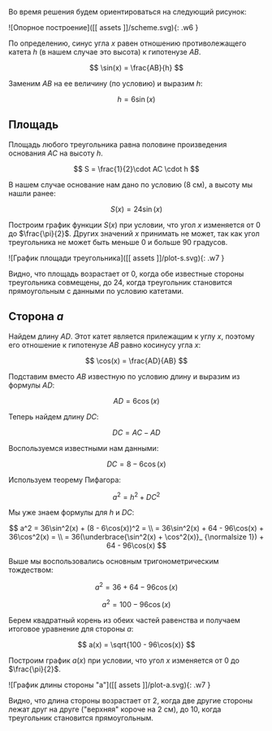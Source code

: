 Во время решения будем ориентироваться на следующий рисунок:

![Опорное построение]([[ assets ]]/scheme.svg){: .w6 }

По определению, синус угла $x$ равен отношению противолежащего катета $h$ (в нашем случае это высота) к гипотенузе $AB$.

$$ \sin(x) = \frac{AB}{h} $$

Заменим $AB$ на ее величину (по условию) и выразим $h$:

$$ h = 6\sin(x) $$

## Площадь

Площадь любого треугольника равна половине произведения основания $AC$ на высоту $h$.

$$ S = \frac{1}{2}\cdot AC \cdot h $$

В нашем случае основание нам дано по условию ($8$ см), а высоту мы нашли ранее:

$$ S(x) = 24\sin(x) $$

Построим график функции $S(x)$ при условии, что угол $x$ изменяется от $0$ до $\frac{\pi}{2}$. Других значений $x$ принимать не может, так как угол треугольника не может быть меньше $0$ и больше $90$ градусов.

![График площади треугольника]([[ assets ]]/plot-s.svg){: .w7 }

Видно, что площадь возрастает от $0$, когда обе известные стороны треугольника совмещены, до $24$, когда треугольник становится прямоугольным с данными по условию катетами.

## Сторона $a$

Найдем длину $AD$. Этот катет является прилежащим к углу $x$, поэтому его отношение к гипотенузе $AB$ равно косинусу угла $x$:

$$ \cos(x) = \frac{AD}{AB} $$

Подставим вместо $AB$ известную по условию длину и выразим из формулы $AD$:

$$ AD = 6\cos(x) $$

Теперь найдем длину $DC$:

$$ DC = AC - AD $$

Воспользуемся известными нам данными:

$$ DC = 8 - 6\cos(x) $$

Используем теорему Пифагора:

$$ a^2 = h^2 + DC^2 $$

Мы уже знаем формулы для $h$ и $DC$:

$$ a^2 = 36\sin^2(x) + (8 - 6\cos(x))^2 = \\ = 36\sin^2(x) + 64 - 96\cos(x) + 36\cos^2(x) = \\ = 36(\underbrace{\sin^2(x) + \cos^2(x)}_ {\normalsize 1}) + 64 - 96\cos(x) $$

Выше мы воспользовались основным тригонометрическим тождеством:

$$ a^2 = 36 + 64 - 96\cos(x) $$

$$ a^2 = 100 - 96\cos(x) $$

Берем квадратный корень из обеих частей равенства и получаем итоговое уравнение для стороны $a$:

$$ a(x) = \sqrt{100 - 96\cos(x)} $$

Построим график $a(x)$ при условии, что угол $x$ изменяется от $0$ до $\frac{\pi}{2}$.

![График длины стороны "a"]([[ assets ]]/plot-a.svg){: .w7 }

Видно, что длина стороны возрастает от $2$, когда две другие стороны лежат друг на друге ("верхняя" короче на $2$ см), до $10$, когда треугольник становится прямоугольным.